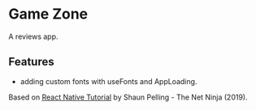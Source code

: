 # Game Zone

A reviews app.

<!-- <p align="center">
        <img src="screenshot.png" style="width:528px;max-width: 100%;">
</p> -->

## Features

- adding custom fonts with useFonts and AppLoading.

Based on [React Native Tutorial](https://www.youtube.com/playlist?list=PL4cUxeGkcC9ixPU-QkScoRBVxtPPzVjrQ) by Shaun Pelling - The Net Ninja (2019).
